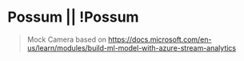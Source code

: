 # Possum || !Possum

> Mock Camera
based on https://docs.microsoft.com/en-us/learn/modules/build-ml-model-with-azure-stream-analytics
